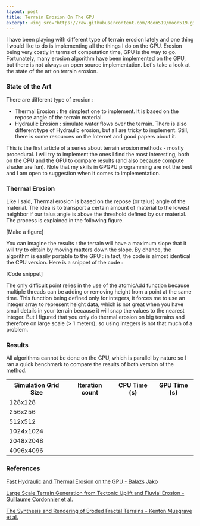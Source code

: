 ```yaml
---
layout: post
title: Terrain Erosion On The GPU
excerpt: <img src="https://raw.githubusercontent.com/Moon519/moon519.github.io/master/images/thermal1.png" width="400" style="float:left;margin-right:15px;"> <p>I have been playing with different type of terrain erosion lately and one thing I would like to do is implementing all the things I do on the GPU. Erosion being very costly in terms of computation time, GPU is the way to go. Fortunately, many erosion algorithm have been implemented on the GPU, but there is not always an open source implementation. Let's take a look at the state of the art on terrain erosion.</p>
---
```


I have been playing with different type of terrain erosion lately and one thing I would like to do is implementing all the things
I do on the GPU. Erosion being very costly in terms of computation time, GPU is the way to go. Fortunately, many erosion algorithm have
been implemented on the GPU, but there is not always an open source implementation. Let's take a look at the state of the art on terrain erosion.

### State of the Art

There are different type of erosion :
* Thermal Erosion : the simplest one to implement. It is based on the repose angle of the terrain material.
* Hydraulic Erosion : simulate water flows over the terrain. There is also different type of Hydraulic erosion, but all
are tricky to implement. Still, there is some resources on the Internet and good papers about it.

This is the first article of a series about terrain erosion methods - mostly procedural. I will try to implement the ones I find the most interesting, both
on the CPU and the GPU to compare results (and also because compute shader are fun). Note that my skills in GPGPU programming are 
not the best and I am open to suggestion when it comes to implementation.

### Thermal Erosion

Like I said, Thermal erosion is based on the repose (or talus) angle of the material. The idea is to transport a certain
amount of material to the lowest neighbor if our talus angle is above the threshold defined by our material. The process is explained
in the following figure.

[Make a figure]

You can imagine the results : the terrain will have a maximum slope that it will try to obtain by moving matters down the slope.
By chance, the algorithm is easily portable to the GPU : in fact, the code is almost identical the CPU version. Here is a snippet of the code :

[Code snippet]

The only difficult point relies in the use of the atomicAdd function because multiple threads can be adding or removing height from a point at the same time. This function being
defined only for integers, it forces me to use an integer array to represent height data, which is not great when you have small details in your terrain because it will snap the values to the nearest integer. 
But I figured that you only do thermal erosion on big terrains and therefore on large scale (> 1 meters), so using integers is not that much of a problem.

### Results

All algorithms cannot be done on the GPU, which is parallel by nature so I ran a quick benchmark to compare the results of both version of the method.

<center>
	<table class="tg">
	  <tr>
		<th class="tg-8o8c">Simulation Grid Size</th>
		<th class="tg-8o8c">Iteration count</th>
		<th class="tg-8o8c">CPU Time (s)</th>
		<th class="tg-8o8c">GPU Time (s)</th>
	  </tr>
	  <tr>
		<td class="tg-ml2k">128x128</td>
		<td class="tg-f1li"></td>
		<td class="tg-f1li"></td>
		<td class="tg-f1li"></td>
	  </tr>
	  <tr>
		<td class="tg-ml2k">256x256</td>
		<td class="tg-f1li"></td>
		<td class="tg-f1li"></td>
		<td class="tg-f1li"></td>
	  </tr>
	  <tr>
		<td class="tg-ml2k">512x512</td>
		<td class="tg-f1li"></td>
		<td class="tg-f1li"></td>
		<td class="tg-f1li"></td>
	  </tr>
	  <tr>
		<td class="tg-ml2k">1024x1024</td>
		<td class="tg-f1li"></td>
		<td class="tg-f1li"></td>
		<td class="tg-f1li"></td>
	  </tr>
	  <tr>
		<td class="tg-ml2k">2048x2048</td>
		<td class="tg-f1li"></td>
		<td class="tg-f1li"></td>
		<td class="tg-f1li"></td>
	  </tr>
	  <tr>
		<td class="tg-ml2k">4096x4096</td>
		<td class="tg-f1li"></td>
		<td class="tg-f1li"></td>
		<td class="tg-f1li"></td>
	  </tr>
	</table>
</center>

### References

[Fast Hydraulic and Thermal Erosion on the GPU - Balazs Jako](http://old.cescg.org/CESCG-2011/papers/TUBudapest-Jako-Balazs.pdf)

[Large Scale Terrain Generation from Tectonic Uplift and Fluvial Erosion - Guillaume Cordonnier et al.](https://hal.inria.fr/hal-01262376/document)

[The Synthesis and Rendering of Eroded Fractal Terrains - Kenton Musgrave et al.](http://citeseerx.ist.psu.edu/viewdoc/download?doi=10.1.1.27.8939&rep=rep1&type=pdf)